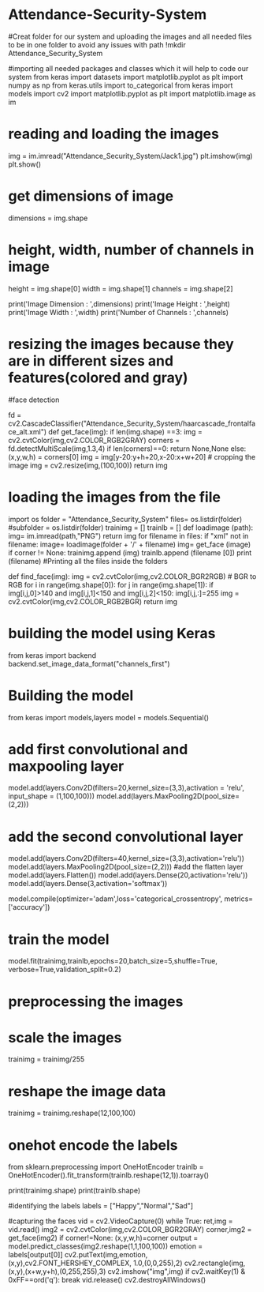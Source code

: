 # Attendance-Security-System 

#Creat folder for our system and uploading the images and all needed files to be in one folder to avoid any issues with path
!mkdir Attendance_Security_System

#importing all needed packages and classes which it will help to code our system
from keras import datasets
import matplotlib.pyplot as plt
import numpy as np
from keras.utils import to_categorical
from keras import models
import cv2
import matplotlib.pyplot as plt
import matplotlib.image as im

# reading and loading the images 
img = im.imread("Attendance_Security_System/Jack1.jpg")
plt.imshow(img)
plt.show()
# get dimensions of image
dimensions = img.shape
 
# height, width, number of channels in image
height = img.shape[0]
width = img.shape[1]
channels = img.shape[2]
 
print('Image Dimension    : ',dimensions)
print('Image Height       : ',height)
print('Image Width        : ',width)
print('Number of Channels : ',channels)
# resizing the images because they are in different sizes and features(colored and gray)

#face detection

fd = cv2.CascadeClassifier("Attendance_Security_System/haarcascade_frontalface_alt.xml")
def get_face(img):
    if len(img.shape) ==3:
        img = cv2.cvtColor(img,cv2.COLOR_RGB2GRAY)
    corners = fd.detectMultiScale(img,1.3,4)
    if len(corners)==0:
        return None,None
    else:
        (x,y,w,h) = corners[0]
        img = img[y-20:y+h+20,x-20:x+w+20] # cropping the image
        img = cv2.resize(img,(100,100))
        return img
        
# loading the images from the file

import os
folder = "Attendance_Security_System"
files= os.listdir(folder)
#subfolder = os.listdir(folder)
trainimg = []
trainlb = []
def loadimage (path):
  img= im.imread(path,"PNG")
  return img
for filename in files:
  if "xml" not in filename:
    image= loadimage(folder + '/' + filename)
    img= get_face (image)
    if corner != None:
      trainimg.append (img)
      trainlb.append (filename [0])
  print (filename) #Printing all the files inside the folders
  
  def find_face(img):
    img = cv2.cvtColor(img,cv2.COLOR_BGR2RGB) # BGR to RGB
    for i in range(img.shape[0]):
        for j in range(img.shape[1]):
            if img[i,j,0]>140 and img[i,j,1]<150 and img[i,j,2]<150:
                img[i,j,:]=255
    img = cv2.cvtColor(img,cv2.COLOR_RGB2BGR)
    return img
 # building the model using Keras

from keras import backend
backend.set_image_data_format("channels_first")

# Building the model
from keras import models,layers
model = models.Sequential()
# add first convolutional and maxpooling layer
model.add(layers.Conv2D(filters=20,kernel_size=(3,3),activation = 'relu',
                        input_shape = (1,100,100)))
model.add(layers.MaxPooling2D(pool_size=(2,2)))
# add the second convolutional layer
model.add(layers.Conv2D(filters=40,kernel_size=(3,3),activation='relu'))
model.add(layers.MaxPooling2D(pool_size=(2,2)))
#add the flatten layer
model.add(layers.Flatten())
model.add(layers.Dense(20,activation='relu'))
model.add(layers.Dense(3,activation='softmax'))

model.compile(optimizer='adam',loss='categorical_crossentropy',
             metrics=['accuracy'])
          
# train the model
model.fit(trainimg,trainlb,epochs=20,batch_size=5,shuffle=True,
          verbose=True,validation_split=0.2)
         
# preprocessing the images
# scale the images
trainimg = trainimg/255

# reshape the image data
trainimg = trainimg.reshape(12,100,100)

# onehot encode the labels
from sklearn.preprocessing import OneHotEncoder
trainlb = OneHotEncoder().fit_transform(trainlb.reshape(12,1)).toarray()

print(trainimg.shape)
print(trainlb.shape)

#identifying the labels
labels = ["Happy","Normal","Sad"]

#capturing the faces 
vid = cv2.VideoCapture(0)
while True:
    ret,img = vid.read()
    img2 = cv2.cvtColor(img,cv2.COLOR_BGR2GRAY)
    corner,img2 = get_face(img2)
    if corner!=None:
        (x,y,w,h)=corner
        output = model.predict_classes(img2.reshape(1,1,100,100))
        emotion = labels[output[0]]
        cv2.putText(img,emotion,(x,y),cv2.FONT_HERSHEY_COMPLEX,
                    1.0,(0,0,255),2)
        cv2.rectangle(img,(x,y),(x+w,y+h),(0,255,255),3)
    cv2.imshow("img",img)
    if cv2.waitKey(1) & 0xFF==ord('q'):
        break
vid.release()
cv2.destroyAllWindows()
